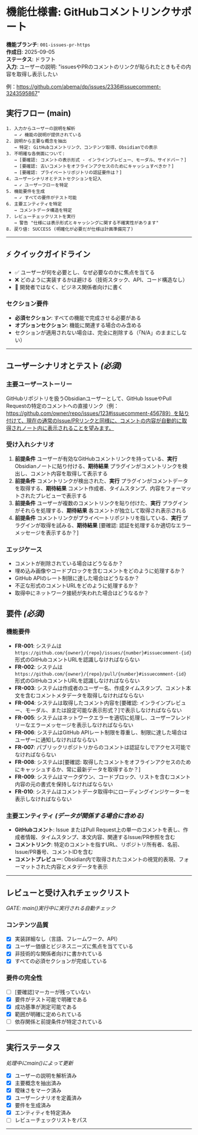 # 機能仕様書: GitHubコメントリンクサポート

**機能ブランチ**: `001-issues-pr-https`  
**作成日**: 2025-09-05  
**ステータス**: ドラフト  
**入力**: ユーザーの説明: "issuesやPRのコメントのリンクが貼られたときもその内容を取得し表示したい

例：https://github.com/abema/dp/issues/2336#issuecomment-3243595867"

## 実行フロー (main)
```
1. 入力からユーザーの説明を解析
   → ✓ 機能の説明が提供されている
2. 説明から主要な概念を抽出
   → 特定: GitHubコメントリンク、コンテンツ取得、Obsidianでの表示
3. 不明確な各側面について:
   → [要確認: コメントの表示形式 - インラインプレビュー、モーダル、サイドバー？]
   → [要確認: 古いコメントをオフラインアクセスのためにキャッシュすべきか？]
   → [要確認: プライベートリポジトリの認証要件は？]
4. ユーザーシナリオとテストセクションを記入
   → ✓ ユーザーフローを特定
5. 機能要件を生成
   → ✓ すべての要件がテスト可能
6. 主要エンティティを特定
   → コメントデータ構造を特定
7. レビューチェックリストを実行
   → 警告 "仕様には表示形式とキャッシングに関する不確実性があります"
8. 戻り値: SUCCESS (明確化が必要だが仕様は計画準備完了)
```

---

## ⚡ クイックガイドライン
- ✅ ユーザーが何を必要とし、なぜ必要なのかに焦点を当てる
- ❌ どのように実装するかは避ける（技術スタック、API、コード構造なし）
- 👥 開発者ではなく、ビジネス関係者向けに書く

### セクション要件
- **必須セクション**: すべての機能で完成させる必要がある
- **オプションセクション**: 機能に関連する場合のみ含める
- セクションが適用されない場合は、完全に削除する（「N/A」のままにしない）

---

## ユーザーシナリオとテスト *(必須)*

### 主要ユーザーストーリー
GitHubリポジトリを扱うObsidianユーザーとして、GitHub IssueやPull Requestの特定のコメントへの直接リンク（例：https://github.com/owner/repo/issues/123#issuecomment-456789）を貼り付けて、現在の通常のIssue/PRリンクと同様に、コメントの内容が自動的に取得されノート内に表示されることを望みます。

### 受け入れシナリオ
1. **前提条件** ユーザーが有効なGitHubコメントリンクを持っている、**実行** Obsidianノートに貼り付ける、**期待結果** プラグインがコメントリンクを検出し、コメント内容を取得して表示する
2. **前提条件** コメントリンクが検出された、**実行** プラグインがコメントデータを取得する、**期待結果** コメント作成者、タイムスタンプ、内容をフォーマットされたプレビューで表示する
3. **前提条件** ユーザーが複数のコメントリンクを貼り付けた、**実行** プラグインがそれらを処理する、**期待結果** 各コメントが独立して取得され表示される
4. **前提条件** コメントリンクがプライベートリポジトリを指している、**実行** プラグインが取得を試みる、**期待結果** [要確認: 認証を処理するか適切なエラーメッセージを表示するか？]

### エッジケース
- コメントが削除されている場合はどうなるか？
- 埋め込み画像やコードブロックを含むコメントをどのように処理するか？
- GitHub APIのレート制限に達した場合はどうなるか？
- 不正な形式のコメントURLをどのように処理するか？
- 取得中にネットワーク接続が失われた場合はどうなるか？

## 要件 *(必須)*

### 機能要件
- **FR-001**: システムは `https://github.com/{owner}/{repo}/issues/{number}#issuecomment-{id}` 形式のGitHubコメントURLを認識しなければならない
- **FR-002**: システムは `https://github.com/{owner}/{repo}/pull/{number}#issuecomment-{id}` 形式のGitHubコメントURLを認識しなければならない
- **FR-003**: システムは作成者のユーザー名、作成タイムスタンプ、コメント本文を含むコメントメタデータを取得しなければならない
- **FR-004**: システムは取得したコメント内容を[要確認: インラインプレビュー、モーダル、または設定可能な表示形式？]で表示しなければならない
- **FR-005**: システムはネットワークエラーを適切に処理し、ユーザーフレンドリーなエラーメッセージを表示しなければならない
- **FR-006**: システムはGitHub APIレート制限を尊重し、制限に達した場合はユーザーに通知しなければならない
- **FR-007**: パブリックリポジトリからのコメントは認証なしでアクセス可能でなければならない
- **FR-008**: システムは[要確認: 取得したコメントをオフラインアクセスのためにキャッシュするか、常に最新データを取得するか？]
- **FR-009**: システムはマークダウン、コードブロック、リストを含むコメント内容の元の書式を保持しなければならない
- **FR-010**: システムはコメントデータ取得中にローディングインジケーターを表示しなければならない

### 主要エンティティ *(データが関係する場合に含める)*
- **GitHubコメント**: Issue またはPull Request上の単一のコメントを表し、作成者情報、タイムスタンプ、本文内容、関連するIssue/PR参照を含む
- **コメントリンク**: 特定のコメントを指すURL、リポジトリ所有者、名前、Issue/PR番号、コメントIDを含む
- **コメントプレビュー**: Obsidian内で取得されたコメントの視覚的表現、フォーマットされた内容とメタデータを表示

---

## レビューと受け入れチェックリスト
*GATE: main()実行中に実行される自動チェック*

### コンテンツ品質
- [x] 実装詳細なし（言語、フレームワーク、API）
- [x] ユーザー価値とビジネスニーズに焦点を当てている
- [x] 非技術的な関係者向けに書かれている
- [x] すべての必須セクションが完成している

### 要件の完全性
- [ ] [要確認]マーカーが残っていない
- [x] 要件がテスト可能で明確である
- [x] 成功基準が測定可能である
- [x] 範囲が明確に定められている
- [ ] 依存関係と前提条件が特定されている

---

## 実行ステータス
*処理中にmain()によって更新*

- [x] ユーザーの説明を解析済み
- [x] 主要概念を抽出済み
- [x] 曖昧さをマーク済み
- [x] ユーザーシナリオを定義済み
- [x] 要件を生成済み
- [x] エンティティを特定済み
- [ ] レビューチェックリストをパス

---